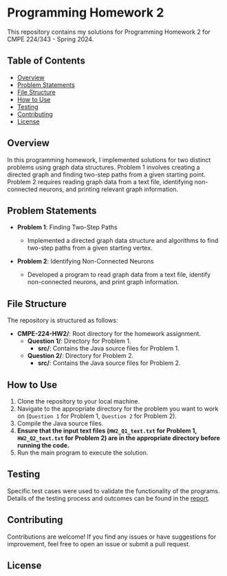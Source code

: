 # Programming Homework 2

This repository contains my solutions for Programming Homework 2 for CMPE 224/343 - Spring 2024.

## Table of Contents

- [Overview](#overview)
- [Problem Statements](#problem-statements)
- [File Structure](#file-structure)
- [How to Use](#how-to-use)
- [Testing](#testing)
- [Contributing](#contributing)
- [License](#license)

## Overview

In this programming homework, I implemented solutions for two distinct problems using graph data structures. Problem 1 involves creating a directed graph and finding two-step paths from a given starting point. Problem 2 requires reading graph data from a text file, identifying non-connected neurons, and printing relevant graph information.

## Problem Statements

- **Problem 1**: Finding Two-Step Paths
  - Implemented a directed graph data structure and algorithms to find two-step paths from a given starting vertex.
  
- **Problem 2**: Identifying Non-Connected Neurons
  - Developed a program to read graph data from a text file, identify non-connected neurons, and print graph information.

## File Structure

The repository is structured as follows:


- **CMPE-224-HW2/**: Root directory for the homework assignment.
  - **Question 1/**: Directory for Problem 1.
    - **src/**: Contains the Java source files for Problem 1.
  - **Question 2/**: Directory for Problem 2.
    - **src/**: Contains the Java source files for Problem 2.

## How to Use

1. Clone the repository to your local machine.
2. Navigate to the appropriate directory for the problem you want to work on (`Question 1` for Problem 1, `Question 2` for Problem 2).
3. Compile the Java source files.
4. **Ensure that the input text files (`HW2_Q1_text.txt` for Problem 1, `HW2_Q2_text.txt` for Problem 2) are in the appropriate directory before running the code.**
5. Run the main program to execute the solution.

## Testing

Specific test cases were used to validate the functionality of the programs. Details of the testing process and outcomes can be found in the [report](Report.pdf).

## Contributing

Contributions are welcome! If you find any issues or have suggestions for improvement, feel free to open an issue or submit a pull request.

## License




